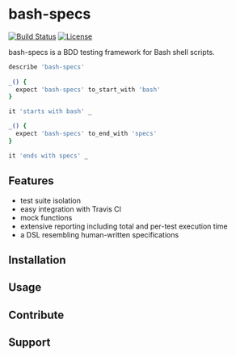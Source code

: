 # bash-specs 
[![Build Status](https://travis-ci.org/helpermethod/bash-specs.svg?branch=master)](https://travis-ci.org/helpermethod/bash-specs) [![License](https://img.shields.io/badge/license-GPLv3-blue.svg)](https://github.com/helpermethod/bash-specs/blob/master/COPYING)

<!-- TEST -->


bash-specs is a BDD testing framework for Bash shell scripts. 

```bash
describe 'bash-specs'
    
_() {
  expect 'bash-specs' to_start_with 'bash'
}

it 'starts with bash' _

_() {
  expect 'bash-specs' to_end_with 'specs'
}

it 'ends with specs' _
```
## Features

* test suite isolation 
* easy integration with Travis CI
* mock functions
* extensive reporting including total and per-test execution time
* a DSL resembling human-written specifications 

## Installation

## Usage

## Contribute

## Support
